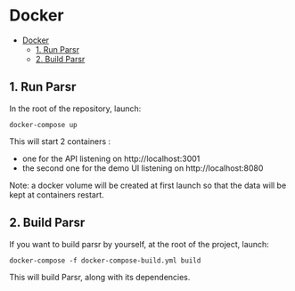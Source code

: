 # Docker

- [Docker](#docker)
  - [1. Run Parsr](#1-run-parsr)
  - [2. Build Parsr](#2-build-parsr)

## 1. Run Parsr

In the root of the repository, launch:

```
docker-compose up
```

This will start 2 containers :

- one for the API listening on http://localhost:3001
- the second one for the demo UI listening on http://localhost:8080

Note: a docker volume will be created at first launch so that the data will be kept at containers restart.

## 2. Build Parsr

If you want to build parsr by yourself, at the root of the project, launch:

```
docker-compose -f docker-compose-build.yml build
```

This will build Parsr, along with its dependencies.
